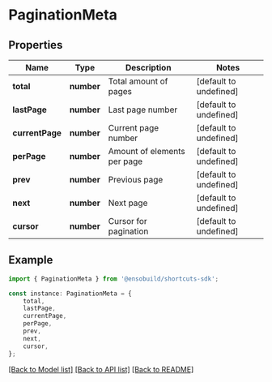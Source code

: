 # PaginationMeta


## Properties

Name | Type | Description | Notes
------------ | ------------- | ------------- | -------------
**total** | **number** | Total amount of pages | [default to undefined]
**lastPage** | **number** | Last page number | [default to undefined]
**currentPage** | **number** | Current page number | [default to undefined]
**perPage** | **number** | Amount of elements per page | [default to undefined]
**prev** | **number** | Previous page | [default to undefined]
**next** | **number** | Next page | [default to undefined]
**cursor** | **number** | Cursor for pagination | [default to undefined]

## Example

```typescript
import { PaginationMeta } from '@ensobuild/shortcuts-sdk';

const instance: PaginationMeta = {
    total,
    lastPage,
    currentPage,
    perPage,
    prev,
    next,
    cursor,
};
```

[[Back to Model list]](../README.md#documentation-for-models) [[Back to API list]](../README.md#documentation-for-api-endpoints) [[Back to README]](../README.md)
